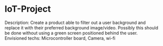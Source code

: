 # IoT-Project
Description:
Create a product able to filter out a user background and replace it with their preferred background image/video. Possibly this should be done without using a green screen positioned behind the user. 
Envisioned techs: 
Microcontroller board, Camera, wi-fi
